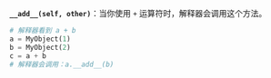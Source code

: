 **`__add__(self, other)`**：当你使用 `+` 运算符时，解释器会调用这个方法。

```python
# 解释器看到 a + b
a = MyObject(1)
b = MyObject(2)
c = a + b 
# 解释器会调用：a.__add__(b)
```